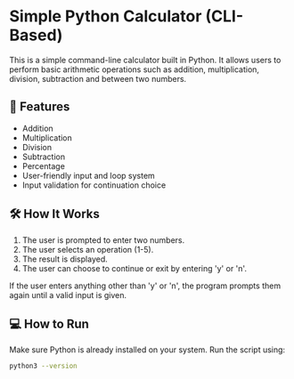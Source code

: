 # Simple Python Calculator (CLI-Based)

This is a simple command-line calculator built in Python. It allows users to perform basic arithmetic operations such as addition, multiplication, division, subtraction and  between two numbers.

## 🔢 Features

- Addition
- Multiplication
- Division
- Subtraction
- Percentage 
- User-friendly input and loop system
- Input validation for continuation choice

## 🛠️ How It Works

1. The user is prompted to enter two numbers.
2. The user selects an operation (1-5).
3. The result is displayed.
4. The user can choose to continue or exit by entering 'y' or 'n'.

If the user enters anything other than 'y' or 'n', the program prompts them again until a valid input is given.

## 💻 How to Run

Make sure Python is already installed on your system. Run the script using:
```bash
python3 --version